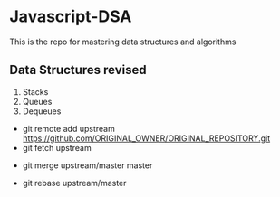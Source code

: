 # Javascript-DSA
This is the repo for mastering data structures and algorithms

## Data Structures revised
1. Stacks
2. Queues
3. Dequeues

<!-- How to pull from forked branch -->
- git remote add upstream https://github.com/ORIGINAL_OWNER/ORIGINAL_REPOSITORY.git
- git fetch upstream

<!-- then: (like "git pull" which is fetch + merge) -->
- git merge upstream/master master

<!-- or, better, replay your local work on top of the fetched branch -->
<!-- like a "git pull --rebase" -->
- git rebase upstream/master
